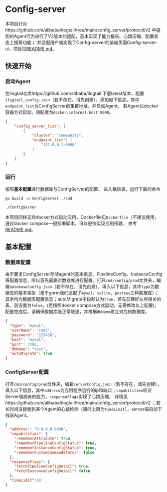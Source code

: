 # Config-server

本项目针对https://github.com/alibaba/ilogtail/tree/main/config_server/protocol/v2 中提到的Agent行为进行了V2版本的适配，基本实现了能力报告、心跳压缩、配置状态上报等功能；
并适配用户端实现了Config-server的前端页面Config-server-ui，项目见[README.md](../ui/README.md)。

## 快速开始

### 启动Agent

在ilogtail仓库https://github.com/alibaba/ilogtail 下载latest版本，配置`ilogtail_config.json`（若不存在，请先创建），添加如下信息，其中`endpoint_list`为ConfigServer的集群地址，并启动Agent。
若Agent以docker容器方式启动，则配置为`docker.internal.host:9090`。
```json
{
    "config_server_list": [
        {
            "cluster": "community",
            "endpoint_list": [
                "127.0.0.1:9090"
            ]
        }
    ]
}
```

### 运行

按照**基本配置**进行数据库与ConfigServer的配置，
进入根目录，运行下面的命令

```shell
go build -o ConfigServer ./cmd

./ConfigServer
```
本项目同样支持docker方式启动应用，Dockerfile见`Dockerfile`（不建议使用，通过docker compose一键部署脚本，可以更快实现应用搭建，
参考[README.md](../deployment/README.md)。
## 基本配置

### 数据库配置

由于要求ConfigServer存储agent的基本信息、PipelineConfig、InstanceConfig等配置信息，所以首先需要对数据库进行配置。打开`cmd/config/prod`文件夹，编辑`databaseConfig.json`（若不存在，请先创建），填入以下信息，其中`type`为数据库的基本类型（基于gorm我们适配了`mysql`、`sqlite`、`postseq`三种数据库）；其余均为数据库配置信息；autoMigrate字段默认为`true`，若先前建好业务相关的表，则设置为`false`，(若按照docker compose方式启动，无需修改以上配置)。
配置完成后，请确保数据库能正常联通，并根据`dbName`建立对应的数据库。
```json
{
  "type": "mysql",
  "userName": "root",
  "password": "123456",
  "host": "mysql",
  "port": 3306,
  "dbName": "test",
  "autoMigrate": true
}
```

### ConfigServer配置

打开`cmd/config/prod`文件夹，编辑`serverConfig.json`（若不存在，请先创建），
填入以下信息，其中`address`为应用程序运行的ip和端口；`capabilities`标识Server端拥有的能力，`responseFlags`实现了心跳压缩，
详情见https://github.com/alibaba/ilogtail/tree/main/config_server/protocol/v2 ；若长时间没接收到某个Agent的心跳检测（超时上限为`timeLimit`），server端自动下线该Agent。

```json
{
  "address": "0.0.0.0:9090",
  "capabilities": {
    "rememberAttribute": true,
    "rememberPipelineConfigStatus": true,
    "rememberInstanceConfigStatus": true,
    "rememberCustomCommandStatus": false
  },
  "responseFlags": {
    "fetchPipelineConfigDetail": true,
    "fetchInstanceConfigDetail": false
  },
  "timeLimit":60
}
```